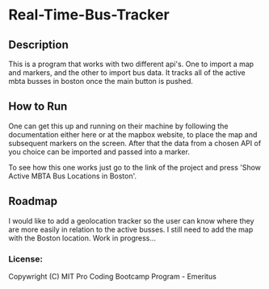 # Real-Time-Bus-Tracker


## Description

This is a program that works with two different api's. One to import a map and markers, and the other to import bus data. It tracks all of the active mbta busses in boston once the main button is pushed.

## How to Run

One can get this up and running on their machine by following the documentation either here or at the mapbox website, to place the map and subsequent markers on the screen. After that the data from a chosen API of you choice can be imported and passed into a marker.

To see how this one works just go to the link of the project and press 'Show Active MBTA Bus Locations in Boston'.

## Roadmap

I would like to add a geolocation tracker so the user can know where they are more easily in relation to the active busses. I still need to add the map with the Boston location. Work in progress...

### License: 

Copywright (C) MIT Pro Coding Bootcamp Program - Emeritus 

